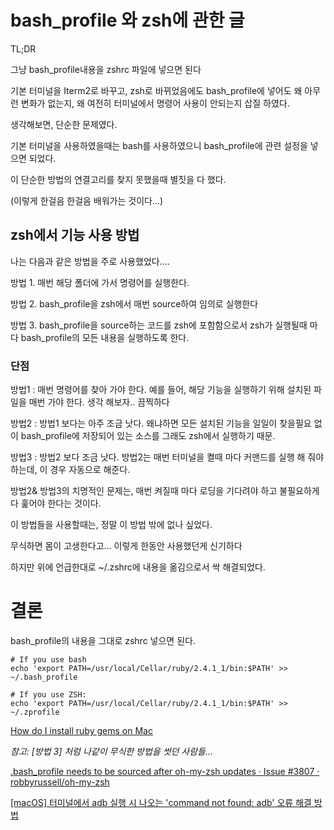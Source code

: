 # bash_profile 와 zsh에 관한 글

TL;DR 

그냥 bash_profile내용을  zshrc 파일에 넣으면 된다

기본 터미널을 Iterm2로 바꾸고, zsh로 바뀌었음에도 bash_profile에 넣어도 왜 아무런 변화가 없는지, 왜 여전히 터미널에서 명령어 사용이 안되는지 삽질 하였다. 

생각해보면, 단순한 문제였다. 

기본 터미널을 사용하였을때는 bash를 사용하였으니 bash_profile에 관련 설정을 넣으면 되었다.

이 단순한 방법의 연결고리를 찾지 못했을때 별짓을 다 했다. 

(이렇게 한걸음 한걸음 배워가는 것이다...)

## zsh에서 기능 사용 방법

나는 다음과 같은 방법을 주로 사용했었다....

방법 1. 매번 해당 폴더에 가서 명령어를 실행한다.

방법 2. bash_profile을 zsh에서 매번 source하여 임의로 실행한다

방법 3. bash_profile을 source하는 코드를 zsh에 포함함으로서  zsh가 실행될때 마다  bash_profile의 모든 내용을 실행하도록 한다. 


### 단점
방법1 : 매번 명령어를 찾아 가야 한다. 예를 들어, 해당 기능을 실행하기 위해 설치된 파일을 매번 가야 한다. 생각 해보자.. 끔찍하다

방법2 : 방법1 보다는 아주 조금 낫다. 왜냐하면 모든 설치된 기능을 일일이 찾을필요 없이 bash_profile에 저장되어 있는 소스를 그래도 zsh에서 실행하기 때문.

방법3 : 방법2 보다 조금 낫다. 방법2는 매번 터미널을 켤때 마다 커맨드를 실행 해 줘야 하는데, 이 경우 자동으로 해준다. 

방법2& 방법3의 치명적인 문제는, 매번 켜질때 마다 로딩을 기다려야 하고 불필요하게 다 훑어야 한다는 것이다. 


이 방법들을 사용할때는, 정말 이 방법 밖에 없나 싶었다. 

무식하면 몸이 고생한다고... 이렇게 한동안 사용했던게 신기하다

하지만 위에 언급한대로 ~/.zshrc에 내용을 옮김으로서 싹 해결되었다. 


# 결론
bash_profile의 내용을 그대로 zshrc 넣으면 된다.

    # If you use bash
    echo 'export PATH=/usr/local/Cellar/ruby/2.4.1_1/bin:$PATH' >> ~/.bash_profile 
    
    # If you use ZSH:
    echo 'export PATH=/usr/local/Cellar/ruby/2.4.1_1/bin:$PATH' >> ~/.zprofile

[How do I install ruby gems on Mac](https://stackoverflow.com/a/43293653/5755608)




*참고: [방법 3] 처럼 나같이 무식한 방법을 썻던 사람들...*

[.bash_profile needs to be sourced after oh-my-zsh updates · Issue #3807 · robbyrussell/oh-my-zsh](https://github.com/robbyrussell/oh-my-zsh/issues/3807#issuecomment-187930190)

[[macOS] 터미널에서 adb 실행 시 나오는 'command not found: adb' 오류 해결 방법](https://seonift.github.io/2018/02/05/macOS-%ED%84%B0%EB%AF%B8%EB%84%90%EC%97%90%EC%84%9C-adb-%EC%8B%A4%ED%96%89-%EC%8B%9C-%EB%82%98%EC%98%A4%EB%8A%94-command-not-found-adb-%EC%98%A4%EB%A5%98-%ED%95%B4%EA%B2%B0-%EB%B0%A9%EB%B2%95/)
